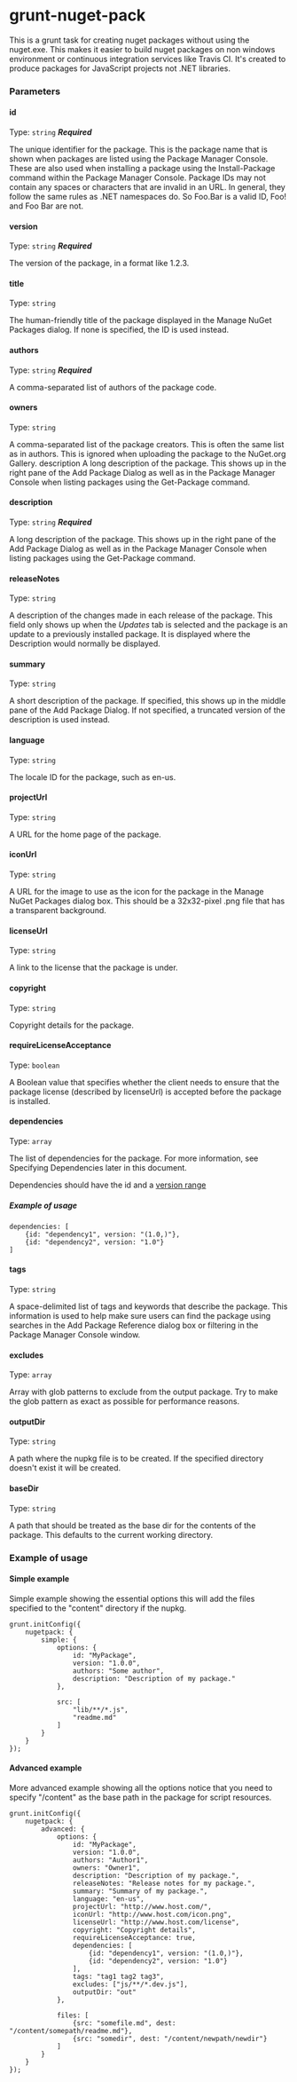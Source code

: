 grunt-nuget-pack
==================

This is a grunt task for creating nuget packages without using the nuget.exe. This makes it easier to build nuget packages on non windows environment or continuous integration services like Travis CI. It's created to produce packages for JavaScript projects not .NET libraries.

### Parameters

#### id

Type: `string` ***Required***

The unique identifier for the package. This is the package name that is shown when packages are listed using the Package Manager Console. These are also used when installing a package using the Install-Package command within the Package Manager Console. Package IDs may not contain any spaces or characters that are invalid in an URL. In general, they follow the same rules as .NET namespaces do. So Foo.Bar is a valid ID, Foo! and Foo Bar are not.

#### version

Type: `string` ***Required***

The version of the package, in a format like 1.2.3.

#### title

Type: `string`

The human-friendly title of the package displayed in the Manage NuGet Packages dialog. If none is specified, the ID is used instead.

#### authors

Type: `string` ***Required***

A comma-separated list of authors of the package code.

#### owners

Type: `string`

A comma-separated list of the package creators. This is often the same list as in authors. This is ignored when uploading the package to the NuGet.org Gallery.
description	A long description of the package. This shows up in the right pane of the Add Package Dialog as well as in the Package Manager Console when listing packages using the Get-Package command.

#### description

Type: `string` ***Required***

A long description of the package. This shows up in the right pane of the Add Package Dialog as well as in the Package Manager Console when listing packages using the Get-Package command.

#### releaseNotes

Type: `string`

A description of the changes made in each release of the package. This field only shows up when the _Updates_ tab is selected and the package is an update to a previously installed package. It is displayed where the Description would normally be displayed.

#### summary

Type: `string`

A short description of the package. If specified, this shows up in the middle pane of the Add Package Dialog. If not specified, a truncated version of the description is used instead.

#### language

Type: `string`

The locale ID for the package, such as en-us.

#### projectUrl

Type: `string`

A URL for the home page of the package.

#### iconUrl

Type: `string`

A URL for the image to use as the icon for the package in the Manage NuGet Packages dialog box. This should be a 32x32-pixel .png file that has a transparent background.

#### licenseUrl

Type: `string`

A link to the license that the package is under.

#### copyright

Type: `string`

Copyright details for the package.

#### requireLicenseAcceptance

Type: `boolean`

A Boolean value that specifies whether the client needs to ensure that the package license (described by licenseUrl) is accepted before the package is installed.

#### dependencies

Type: `array`

The list of dependencies for the package. For more information, see Specifying Dependencies later in this document.

Dependencies should have the id and a [version range](http://docs.nuget.org/docs/reference/versioning#Specifying_Version_Ranges_in_.nuspec_Files)

##### Example of usage
```
dependencies: [
	{id: "dependency1", version: "(1.0,)"},
	{id: "dependency2", version: "1.0"}
]
```

#### tags

Type: `string`

A space-delimited list of tags and keywords that describe the package. This information is used to help make sure users can find the package using searches in the Add Package Reference dialog box or filtering in the Package Manager Console window.

#### excludes

Type: `array`

Array with glob patterns to exclude from the output package. Try to make the glob pattern as exact as possible for performance reasons.

#### outputDir

Type: `string`

A path where the nupkg file is to be created. If the specified directory doesn't exist it will be created.

#### baseDir

Type: `string`

A path that should be treated as the base dir for the contents of the package. This defaults to the current working directory.

### Example of usage

#### Simple example

Simple example showing the essential options this will add the files specified to the "content" directory if the nupkg.

```
grunt.initConfig({
	nugetpack: {
		simple: {
			options: {
				id: "MyPackage",
				version: "1.0.0",
				authors: "Some author",
				description: "Description of my package."
			},

			src: [
				"lib/**/*.js",
				"readme.md"
			]
		}
	}
});
```

#### Advanced example

More advanced example showing all the options notice that you need to specify "/content" as the base path in the package for script resources.

```
grunt.initConfig({
	nugetpack: {
		advanced: {
			options: {
				id: "MyPackage",
				version: "1.0.0",
				authors: "Author1",
				owners: "Owner1",
				description: "Description of my package.",
				releaseNotes: "Release notes for my package.",
				summary: "Summary of my package.",
				language: "en-us",
				projectUrl: "http://www.host.com/",
				iconUrl: "http://www.host.com/icon.png",
				licenseUrl: "http://www.host.com/license",
				copyright: "Copyright details",
				requireLicenseAcceptance: true,
				dependencies: [
					{id: "dependency1", version: "(1.0,)"},
					{id: "dependency2", version: "1.0"}
				],
				tags: "tag1 tag2 tag3",
				excludes: ["js/**/*.dev.js"],
				outputDir: "out"
			},

			files: [
				{src: "somefile.md", dest: "/content/somepath/readme.md"},
				{src: "somedir", dest: "/content/newpath/newdir"}
			]
		}
	}
});
```